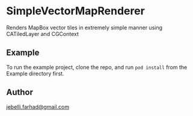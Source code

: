 # SimpleVectorMapRenderer
Renders MapBox vector tiles in extremely simple manner using CATiledLayer and CGContext
## Example

To run the example project, clone the repo, and run `pod install` from the Example directory first.


## Author

jebelli.farhad@gmail.com
